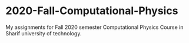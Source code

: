 # 2020-Fall-Computational-Physics
My assignments for Fall 2020 semester Computational Physics Course in Sharif university of technology.

